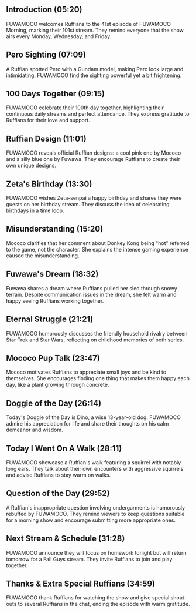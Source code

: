 ## Introduction (05:20)

FUWAMOCO welcomes Ruffians to the 41st episode of FUWAMOCO Morning, marking their 101st stream. They remind everyone that the show airs every Monday, Wednesday, and Friday.

## Pero Sighting (07:09)

A Ruffian spotted Pero with a Gundam model, making Pero look large and intimidating. FUWAMOCO find the sighting powerful yet a bit frightening.

## 100 Days Together (09:15)

FUWAMOCO celebrate their 100th day together, highlighting their continuous daily streams and perfect attendance. They express gratitude to Ruffians for their love and support.

## Ruffian Design (11:01)

FUWAMOCO reveals official Ruffian designs: a cool pink one by Mococo and a silly blue one by Fuwawa. They encourage Ruffians to create their own unique designs.

## Zeta's Birthday (13:30)

FUWAMOCO wishes Zeta-senpai a happy birthday and shares they were guests on her birthday stream. They discuss the idea of celebrating birthdays in a time loop.

## Misunderstanding (15:20)

Mococo clarifies that her comment about Donkey Kong being "hot" referred to the game, not the character. She explains the intense gaming experience caused the misunderstanding.

## Fuwawa's Dream (18:32)

Fuwawa shares a dream where Ruffians pulled her sled through snowy terrain. Despite communication issues in the dream, she felt warm and happy seeing Ruffians working together.

## Eternal Struggle (21:21)

FUWAMOCO humorously discusses the friendly household rivalry between Star Trek and Star Wars, reflecting on childhood memories of both series.

## Mococo Pup Talk (23:47)

Mococo motivates Ruffians to appreciate small joys and be kind to themselves. She encourages finding one thing that makes them happy each day, like a plant growing through concrete.

## Doggie of the Day (26:14)

Today's Doggie of the Day is Dino, a wise 13-year-old dog. FUWAMOCO admire his appreciation for life and share their thoughts on his calm demeanor and wisdom.

## Today I Went On A Walk (28:11)

FUWAMOCO showcase a Ruffian's walk featuring a squirrel with notably long ears. They talk about their own encounters with aggressive squirrels and advise Ruffians to stay warm on walks.

## Question of the Day (29:52)

A Ruffian's inappropriate question involving undergarments is humorously rebuffed by FUWAMOCO. They remind viewers to keep questions suitable for a morning show and encourage submitting more appropriate ones.

## Next Stream & Schedule (31:28)

FUWAMOCO announce they will focus on homework tonight but will return tomorrow for a Fall Guys stream. They invite Ruffians to join and play together.

## Thanks & Extra Special Ruffians (34:59)

FUWAMOCO thank Ruffians for watching the show and give special shout-outs to several Ruffians in the chat, ending the episode with warm gratitude.
